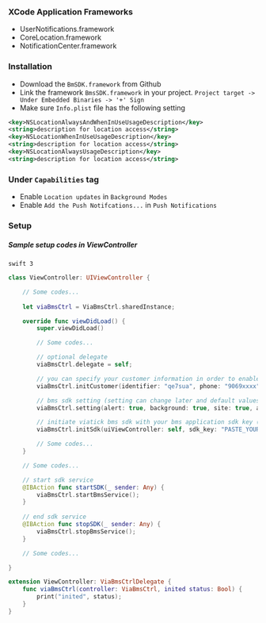 ### XCode Application Frameworks
* UserNotifications.framework
* CoreLocation.framework
* NotificationCenter.framework

### Installation
* Download the `BmSDK.framework` from Github
* Link the framework `BmsSDK.framework` in your project. `Project target -> Under Embedded Binaries -> '+' Sign`
* Make sure `Info.plist` file has the following setting
```xml
<key>NSLocationAlwaysAndWhenInUseUsageDescription</key>
<string>description for location access</string>
<key>NSLocationWhenInUseUsageDescription</key>
<string>description for location access</string>
<key>NSLocationAlwaysUsageDescription</key>
<string>description for location access</string>
```
###  Under `Capabilities` tag
* Enable `Location updates` in `Background Modes`
* Enable `Add the Push Notifcations...` in `Push Notifications`

### Setup
##### Sample setup codes in ViewController
`swift 3`
```swift
class ViewController: UIViewController {

	// Some codes...
    
    let viaBmsCtrl = ViaBmsCtrl.sharedInstance;

    override func viewDidLoad() {
        super.viewDidLoad()

        // Some codes...

        // optional delegate
        viaBmsCtrl.delegate = self;

        // you can specify your customer information in order to enable attendance and tracking feature (optional)
        viaBmsCtrl.initCustomer(identifier: "qe7sua", phone: "9069xxxx", email: "customer@example.com");

        // bms sdk setting (setting can change later and default values are false)
        viaBmsCtrl.setting(alert: true, background: true, site: true, attendance: true, tracking: true);

        // initiate viatick bms sdk with your bms application sdk key (this function will not start the sdk service)
        viaBmsCtrl.initSdk(uiViewController: self, sdk_key: "PASTE_YOUR_BMS_APP_SDK_KEY_HERE");

        // Some codes...
    }

    // Some codes...

    // start sdk service
    @IBAction func startSDK(_ sender: Any) {
        viaBmsCtrl.startBmsService();
    }
    
    // end sdk service
    @IBAction func stopSDK(_ sender: Any) {
        viaBmsCtrl.stopBmsService();
    }

    // Some codes...

}

extension ViewController: ViaBmsCtrlDelegate {
    func viaBmsCtrl(controller: ViaBmsCtrl, inited status: Bool) {
        print("inited", status);
    }
}
```
